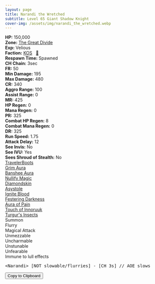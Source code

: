 ```yaml
---
layout: page
title: Narandi the Wretched
subtitle: Level 65 Giant Shadow Knight
cover-img: /assets/img/narandi_the_wretched.webp
---
```


<div class="info-section">
<div class="info-item"><strong>HP:</strong> 150,000</div>
<div class="info-item"><strong>Zone:</strong> <a href="https://www.pqdi.cc/zone/118" target="_blank">The Great Divide</a></div>
<div class="info-item"><strong>Exp:</strong> Velious</div>
<div class="info-item"><strong>Faction:</strong> <a href="https://www.pqdi.cc/faction/5017" target="_blank">KOS</a>&nbsp;&nbsp;&nbsp;<a href="https://www.pqdi.cc/npc/118083" target="_blank" title="View NPC on PQDI">🔗</a></div>
</div>

<div class="info-lockout">
<div class="info-lockoutitem"><strong>Respawn Time:</strong> Spawned</div>
<div class="info-lockoutitem"><strong>CH Chain:</strong> 3sec</div>
</div>

<div class="stats-grid">
<div class="stats-row">
<div class="stats-cell"><strong>FR:</strong> 50</div>
<div class="stats-cell"><strong>Min Damage:</strong> 195</div>
<div class="stats-cell"><strong>Max Damage:</strong> 480</div>
</div>
<div class="stats-row">
<div class="stats-cell"><strong>CR:</strong> 340</div>
<div class="stats-cell"><strong>Aggro Range:</strong> 100</div>
<div class="stats-cell"><strong>Assist Range:</strong> 0</div>
</div>
<div class="stats-row">
<div class="stats-cell"><strong>MR:</strong> 425</div>
<div class="stats-cell"><strong>HP Regen:</strong> 0</div>
<div class="stats-cell"><strong>Mana Regen:</strong> 0</div>
</div>
<div class="stats-row">
<div class="stats-cell"><strong>PR:</strong> 325</div>
<div class="stats-cell"><strong>Combat HP Regen:</strong> 8</div>
<div class="stats-cell"><strong>Combat Mana Regen:</strong> 0</div>
</div>
<div class="stats-row">
<div class="stats-cell"><strong>DR:</strong> 325</div>
<div class="stats-cell"><strong>Run Speed:</strong> 1.75</div>
<div class="stats-cell"><strong>Attack Delay:</strong> 12</div>
</div>
<div class="stats-row">
<div class="stats-cell"><strong>See Invis:</strong> No</div>
<div class="stats-cell"><strong>See IVU:</strong> Yes</div>
<div class="stats-cell"><strong>Sees Shroud of Stealth:</strong> No</div>
</div>
</div>

<div class="spell-grid">
<div class="spell-cell"><a href="https://www.pqdi.cc/spell/1340" target="_blank">TravelerBoots</a></div>
</div>
<div class="spell-grid">
<div class="spell-cell"><a href="https://www.pqdi.cc/spell/346" target="_blank">Grim Aura</a></div>
<div class="spell-cell"><a href="https://www.pqdi.cc/spell/364" target="_blank">Banshee Aura</a></div>
<div class="spell-cell"><a href="https://www.pqdi.cc/spell/49" target="_blank">Nullify Magic</a></div>
<div class="spell-cell"><a href="https://www.pqdi.cc/spell/394" target="_blank">Diamondskin</a></div>
<div class="spell-cell"><a href="https://www.pqdi.cc/spell/1508" target="_blank">Asystole</a></div>
<div class="spell-cell"><a href="https://www.pqdi.cc/spell/6" target="_blank">Ignite Blood</a></div>
<div class="spell-cell"><a href="https://www.pqdi.cc/spell/3400" target="_blank">Festering Darkness</a></div>
<div class="spell-cell"><a href="https://www.pqdi.cc/spell/3403" target="_blank">Aura of Pain</a></div>
<div class="spell-cell"><a href="https://www.pqdi.cc/spell/3413" target="_blank">Touch of Innoruuk</a></div>
</div>
<div class="spell-grid">
<div class="spell-cell"><a href="https://www.pqdi.cc/spell/1588" target="_blank">Turgur's Insects</a></div>
</div>

<div class="ability-grid">
<div class="ability-cell">Summon</div>
<div class="ability-cell">Flurry</div>
<div class="ability-cell">Magical Attack</div>
<div class="ability-cell">Unmezzable</div>
<div class="ability-cell">Uncharmable</div>
<div class="ability-cell">Unstunable</div>
<div class="ability-cell">Unfearable</div>
<div class="ability-cell">Immune to lull effects</div>
</div>

<div class="copy-text-container"><pre class="copy-text-content" id="copy-box">&lt;Narandi&gt; [NOT slowable/flurries] - [CH 3s] // AOE slows</pre><button class="copy-button" onclick="copyText('copy-box')">Copy to Clipboard</button></div>